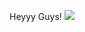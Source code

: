 
Heyyy Guys!
![](https://github-profile-trophy.vercel.app/?username=yograjsharma05&theme=gruvbox&no-frame=false&no-bg=false&margin-w=4)

